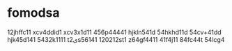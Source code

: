 # fomodsa
12jhffc11
xcv4ddid1
xcv3x1d11
456p44441
hjkln541d
54hkhd11d
54cv+41dd
hjk45d141
5432k1111
t2یs56141
120212st1
z64gf4411
41f4j11
84fc44t
54lcg4
